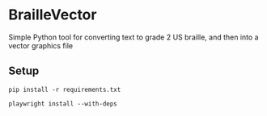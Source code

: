 # BrailleVector
Simple Python tool for converting text to grade 2 US braille, and then into a vector graphics file

## Setup
```
pip install -r requirements.txt
```
```
playwright install --with-deps
```
